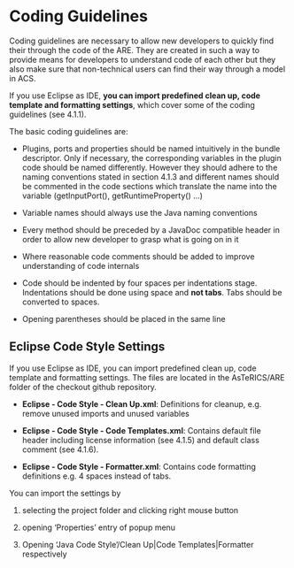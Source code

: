 # Coding Guidelines

Coding guidelines are necessary to allow new developers to quickly find their through the code of the ARE. They are created in such a way to provide means for developers to understand code of each other but they also make sure that non-technical users can find their way through a model in ACS.

If you use Eclipse as IDE, **you can import predefined clean up, code template and formatting settings**, which cover some of the coding guidelines (see 4.1.1).

The basic coding guidelines are:

*   Plugins, ports and properties should be named intuitively in the bundle descriptor. Only if necessary, the corresponding variables in the plugin code should be named differently. However they should adhere to the naming conventions stated in section 4.1.3 and different names should be commented in the code sections which translate the name into the variable (getInputPort(), getRuntimeProperty() …)
    
*   Variable names should always use the Java naming conventions
    
*   Every method should be preceded by a JavaDoc compatible header in order to allow new developer to grasp what is going on in it
    
*   Where reasonable code comments should be added to improve understanding of code internals
    
*   Code should be indented by four spaces per indentations stage. Indentations should be done using space and **not tabs**. Tabs should be converted to spaces.
    
*   Opening parentheses should be placed in the same line
    

## Eclipse Code Style Settings
    

If you use Eclipse as IDE, you can import predefined clean up, code template and formatting settings. The files are located in the AsTeRICS/ARE folder of the checkout github repository.

*   **Eclipse - Code Style - Clean Up.xml**: Definitions for cleanup, e.g. remove unused imports and unused variables
    
*   **Eclipse - Code Style - Code Templates.xml**: Contains default file header including license information (see 4.1.5) and default class comment (see 4.1.6).
    
*   **Eclipse - Code Style - Formatter.xml**: Contains code formatting definitions e.g. 4 spaces instead of tabs.
    

You can import the settings by

1.  selecting the project folder and clicking right mouse button
    
2.  opening ‘Properties’ entry of popup menu
    
3.  Opening ‘Java Code Style’/Clean Up|Code Templates|Formatter respectively
